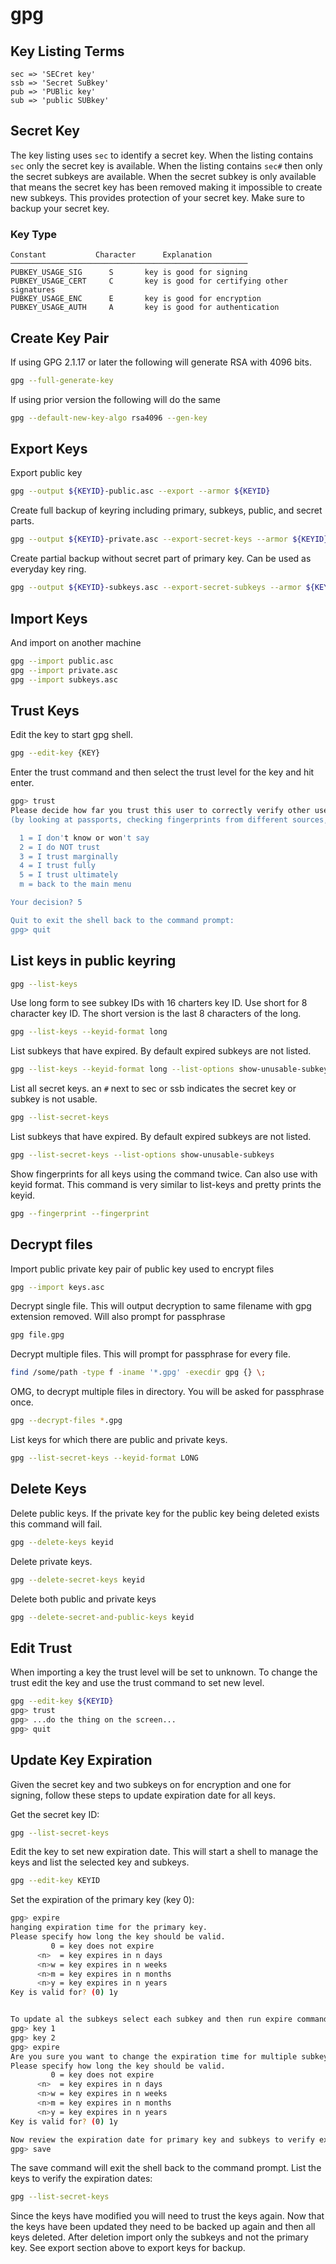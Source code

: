 # gpg

## Key Listing Terms
```
sec => 'SECret key'
ssb => 'Secret SuBkey'
pub => 'PUBlic key'
sub => 'public SUBkey'
```

## Secret Key
The key listing uses `sec` to identify a secret key. When the listing contains `sec` only the secret key is available.
When the listing contains `sec#` then only the secret subkeys are available. When the secret subkey is only available
that means the secret key has been removed making it impossible to create new subkeys. This provides protection of your
secret key. Make sure to backup your secret key.

### Key Type
```
Constant           Character      Explanation
─────────────────────────────────────────────────────
PUBKEY_USAGE_SIG      S       key is good for signing
PUBKEY_USAGE_CERT     C       key is good for certifying other signatures
PUBKEY_USAGE_ENC      E       key is good for encryption
PUBKEY_USAGE_AUTH     A       key is good for authentication
```

## Create Key Pair
If using GPG 2.1.17 or later the following will generate RSA with 4096 bits.
```bash
gpg --full-generate-key
```

If using prior version the following will do the same
```bash
gpg --default-new-key-algo rsa4096 --gen-key
```

## Export Keys
Export public key
```bash
gpg --output ${KEYID}-public.asc --export --armor ${KEYID}
```

Create full backup of keyring including primary, subkeys, public, and secret parts.
```bash
gpg --output ${KEYID}-private.asc --export-secret-keys --armor ${KEYID}
```

Create partial backup without secret part of primary key. Can be used as everyday key ring.
```bash
gpg --output ${KEYID}-subkeys.asc --export-secret-subkeys --armor ${KEYID}
```

## Import Keys
And import on another machine
```bash
gpg --import public.asc
gpg --import private.asc
gpg --import subkeys.asc
```

## Trust Keys
Edit the key to start gpg shell.
```bash
gpg --edit-key {KEY}
```

Enter the trust command and then select the trust level for the key and hit enter.
```bash
gpg> trust
Please decide how far you trust this user to correctly verify other users' keys
(by looking at passports, checking fingerprints from different sources, etc.)

  1 = I don't know or won't say
  2 = I do NOT trust
  3 = I trust marginally
  4 = I trust fully
  5 = I trust ultimately
  m = back to the main menu

Your decision? 5

Quit to exit the shell back to the command prompt:
gpg> quit
```

## List keys in public keyring
```bash
gpg --list-keys
```

Use long form to see subkey IDs with 16 charters key ID. Use short for 8 character key ID. The short version is the last 8 characters of the long.
```bash
gpg --list-keys --keyid-format long
```

List subkeys that have expired. By default expired subkeys are not listed.
```bash
gpg --list-keys --keyid-format long --list-options show-unusable-subkeys
```

List all secret keys. an `#` next to sec or ssb indicates the secret key or subkey is not usable.
```bash
gpg --list-secret-keys
```

List subkeys that have expired. By default expired subkeys are not listed.
```bash
gpg --list-secret-keys --list-options show-unusable-subkeys
```

Show fingerprints for all keys using the command twice. Can also use with keyid format. This command is very similar to list-keys and pretty prints the keyid.
```bash
gpg --fingerprint --fingerprint
```

## Decrypt files
Import public private key pair of public key used to encrypt files
```bash
gpg --import keys.asc
```

Decrypt single file. This will output decryption to same filename with gpg extension removed. Will also prompt for passphrase
```bash
gpg file.gpg
```

Decrypt multiple files. This will prompt for passphrase for every file.
```bash
find /some/path -type f -iname '*.gpg' -execdir gpg {} \;
```

OMG, to decrypt multiple files in directory. You will be asked for passphrase once.
```bash
gpg --decrypt-files *.gpg
```

List keys for which there are public and private keys.
```bash
gpg --list-secret-keys --keyid-format LONG
```

## Delete Keys
Delete public keys. If the private key for the public key being deleted exists this command will fail.
```bash
gpg --delete-keys keyid
```

Delete private keys.
```bash
gpg --delete-secret-keys keyid
```

Delete both public and private keys
```bash
gpg --delete-secret-and-public-keys keyid
```

## Edit Trust
When importing a key the trust level will be set to unknown. To change the trust edit the key and use the trust command to set new level.
```bash
gpg --edit-key ${KEYID}
gpg> trust
gpg> ...do the thing on the screen...
gpg> quit
```

## Update Key Expiration
Given the secret key and two subkeys on for encryption and one for signing, follow these steps to update expiration date for all keys.

Get the secret key ID:
```bash
gpg --list-secret-keys
```

Edit the key to set new expiration date. This will start a shell to manage the keys and list the selected key and subkeys.
```bash
gpg --edit-key KEYID
```

Set the expiration of the primary key (key 0):
```bash
gpg> expire
hanging expiration time for the primary key.
Please specify how long the key should be valid.
         0 = key does not expire
      <n>  = key expires in n days
      <n>w = key expires in n weeks
      <n>m = key expires in n months
      <n>y = key expires in n years
Key is valid for? (0) 1y


To update al the subkeys select each subkey and then run expire command again:
gpg> key 1
gpg> key 2
gpg> expire
Are you sure you want to change the expiration time for multiple subkeys? (y/N) y
Please specify how long the key should be valid.
         0 = key does not expire
      <n>  = key expires in n days
      <n>w = key expires in n weeks
      <n>m = key expires in n months
      <n>y = key expires in n years
Key is valid for? (0) 1y

Now review the expiration date for primary key and subkeys to verify expiration dates for all keys. if all is well then save the changes.
gpg> save
```

The save command will exit the shell back to the command prompt. List the keys to verify the expiration dates:

```bash
gpg --list-secret-keys
```

Since the keys have modified you will need to trust the keys again. Now that the keys have been updated they need to be
backed up again and then all keys deleted. After deletion import only the subkeys and not the primary key. See export
section above to export keys for backup.
